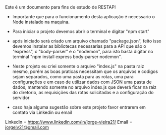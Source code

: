 Este é um documento para fins de estudo de RESTAPI

* Importante que para o funcionamento desta aplicação é necessario o Node instalado na maquina.

* Para iniciar o projeto devemos abrir o terminal e digitar "npm start"

* após iniciado será criado um arquivo chamado "package.json", feito isso devemos instalar as bibliotecas
necessarias para a API que são o "express", o "body-parser" e o "nodemon", para isto basta digitar no terminal 
"npm install express body-parser nodemon". 

* Neste projeto eu criei somente o arquivo "index.js" na pasta raiz mesmo, porém as boas praticas necessitam que os arquivos e codigos sejam separados, como uma pasta para as rotas, uma para configurações e em caso de utilizar dados com JSON uma pasta de dados, mantendo somente no arquivo index.js que deverá ficar na raiz do diretorio, as requisições das rotas solicitadas e a configuração do servidor 

* caso haja alguma sugestão sobre este projeto favor entrarem em contato via Linkedin ou email

Linkedin = https://www.linkedin.com/in/jorge-vieira21/
Email = jorgelv21@gmail.com